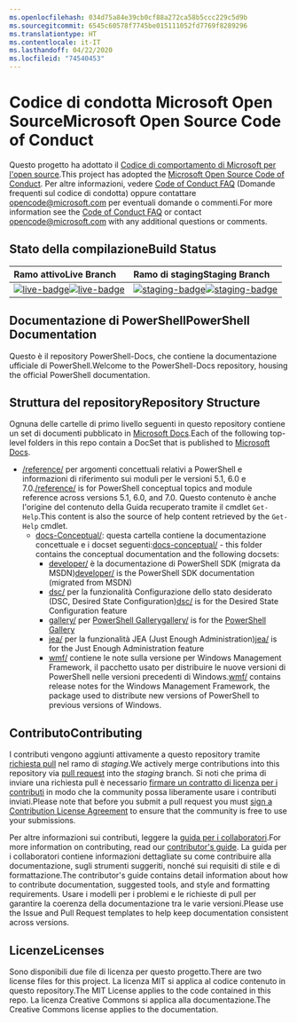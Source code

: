 ```yaml
---
ms.openlocfilehash: 034d75a84e39cb0cf88a272ca58b5ccc229c5d9b
ms.sourcegitcommit: 6545c60578f7745be015111052fd7769f8289296
ms.translationtype: HT
ms.contentlocale: it-IT
ms.lasthandoff: 04/22/2020
ms.locfileid: "74540453"
---
```

# <a name="microsoft-open-source-code-of-conduct"></a><span data-ttu-id="de2d8-101">Codice di condotta Microsoft Open Source</span><span class="sxs-lookup"><span data-stu-id="de2d8-101">Microsoft Open Source Code of Conduct</span></span>

<span data-ttu-id="de2d8-102">Questo progetto ha adottato il [Codice di comportamento di Microsoft per l'open source](https://opensource.microsoft.com/codeofconduct/).</span><span class="sxs-lookup"><span data-stu-id="de2d8-102">This project has adopted the [Microsoft Open Source Code of Conduct](https://opensource.microsoft.com/codeofconduct/).</span></span> <span data-ttu-id="de2d8-103">Per altre informazioni, vedere [Code of Conduct FAQ](https://opensource.microsoft.com/codeofconduct/faq/) (Domande frequenti sul codice di condotta) oppure contattare [opencode@microsoft.com](mailto:opencode@microsoft.com) per eventuali domande o commenti.</span><span class="sxs-lookup"><span data-stu-id="de2d8-103">For more information see the [Code of Conduct FAQ](https://opensource.microsoft.com/codeofconduct/faq/) or contact [opencode@microsoft.com](mailto:opencode@microsoft.com) with any additional questions or comments.</span></span>

[live-badge]: https://powershell.visualstudio.com/PowerShell-Docs/_apis/build/status/PowerShell-Docs-CI?branchName=live
[staging-badge]: https://powershell.visualstudio.com/PowerShell-Docs/_apis/build/status/PowerShell-Docs-CI?branchName=staging

## <a name="build-status"></a><span data-ttu-id="de2d8-106">Stato della compilazione</span><span class="sxs-lookup"><span data-stu-id="de2d8-106">Build Status</span></span>

| <span data-ttu-id="de2d8-107">Ramo attivo</span><span class="sxs-lookup"><span data-stu-id="de2d8-107">Live Branch</span></span> | <span data-ttu-id="de2d8-108">Ramo di staging</span><span class="sxs-lookup"><span data-stu-id="de2d8-108">Staging Branch</span></span> |
|:------------|:---------------|
| <span data-ttu-id="de2d8-109">[![live-badge][]][live-badge]</span><span class="sxs-lookup"><span data-stu-id="de2d8-109">[![live-badge][]][live-badge]</span></span> | <span data-ttu-id="de2d8-110">[![staging-badge][]][staging-badge]</span><span class="sxs-lookup"><span data-stu-id="de2d8-110">[![staging-badge][]][staging-badge]</span></span>

## <a name="powershell-documentation"></a><span data-ttu-id="de2d8-111">Documentazione di PowerShell</span><span class="sxs-lookup"><span data-stu-id="de2d8-111">PowerShell Documentation</span></span>

<span data-ttu-id="de2d8-112">Questo è il repository PowerShell-Docs, che contiene la documentazione ufficiale di PowerShell.</span><span class="sxs-lookup"><span data-stu-id="de2d8-112">Welcome to the PowerShell-Docs repository, housing the official PowerShell documentation.</span></span>

## <a name="repository-structure"></a><span data-ttu-id="de2d8-113">Struttura del repository</span><span class="sxs-lookup"><span data-stu-id="de2d8-113">Repository Structure</span></span>

<span data-ttu-id="de2d8-114">Ognuna delle cartelle di primo livello seguenti in questo repository contiene un set di documenti pubblicato in [Microsoft Docs](https://docs.microsoft.com/powershell).</span><span class="sxs-lookup"><span data-stu-id="de2d8-114">Each of the following top-level folders in this repo contain a DocSet that is published to [Microsoft Docs](https://docs.microsoft.com/powershell).</span></span>

- <span data-ttu-id="de2d8-115">[/reference/](https://docs.microsoft.com/powershell/scripting/) per argomenti concettuali relativi a PowerShell e informazioni di riferimento sui moduli per le versioni 5.1, 6.0 e 7.0.</span><span class="sxs-lookup"><span data-stu-id="de2d8-115">[/reference/](https://docs.microsoft.com/powershell/scripting/) is for PowerShell conceptual topics and module reference across versions 5.1, 6.0, and 7.0.</span></span> <span data-ttu-id="de2d8-116">Questo contenuto è anche l'origine del contenuto della Guida recuperato tramite il cmdlet `Get-Help`.</span><span class="sxs-lookup"><span data-stu-id="de2d8-116">This content is also the source of help content retrieved by the `Get-Help` cmdlet.</span></span>
  - <span data-ttu-id="de2d8-117">[docs-Conceptual/](https://docs.microsoft.com/powershell): questa cartella contiene la documentazione concettuale e i docset seguenti:</span><span class="sxs-lookup"><span data-stu-id="de2d8-117">[docs-conceptual/](https://docs.microsoft.com/powershell) - this folder contains the conceptual documentation and the following docsets:</span></span>
    - <span data-ttu-id="de2d8-118">[developer/](https://docs.microsoft.com/powershell/scripting/developer/) è la documentazione di PowerShell SDK (migrata da MSDN)</span><span class="sxs-lookup"><span data-stu-id="de2d8-118">[developer/](https://docs.microsoft.com/powershell/scripting/developer/) is the PowerShell SDK documentation (migrated from MSDN)</span></span>
    - <span data-ttu-id="de2d8-119">[dsc/](https://docs.microsoft.com/powershell/scripting/dsc/) per la funzionalità Configurazione dello stato desiderato (DSC, Desired State Configuration)</span><span class="sxs-lookup"><span data-stu-id="de2d8-119">[dsc/](https://docs.microsoft.com/powershell/scripting/dsc/) is for the Desired State Configuration feature</span></span>
    - <span data-ttu-id="de2d8-120">[gallery/](https://docs.microsoft.com/powershell/scripting/gallery) per [PowerShell Gallery](https://www.powershellgallery.com/)</span><span class="sxs-lookup"><span data-stu-id="de2d8-120">[gallery/](https://docs.microsoft.com/powershell/scripting/gallery) is for the [PowerShell Gallery](https://www.powershellgallery.com/)</span></span>
    - <span data-ttu-id="de2d8-121">[jea/](https://docs.microsoft.com/powershell/scripting/jea/) per la funzionalità JEA (Just Enough Administration)</span><span class="sxs-lookup"><span data-stu-id="de2d8-121">[jea/](https://docs.microsoft.com/powershell/scripting/jea/) is for the Just Enough Administration feature</span></span>
    - <span data-ttu-id="de2d8-122">[wmf/](https://docs.microsoft.com/powershell/scripting/wmf/overview) contiene le note sulla versione per Windows Management Framework, il pacchetto usato per distribuire le nuove versioni di PowerShell nelle versioni precedenti di Windows.</span><span class="sxs-lookup"><span data-stu-id="de2d8-122">[wmf/](https://docs.microsoft.com/powershell/scripting/wmf/overview) contains release notes for the Windows Management Framework, the package used to distribute new versions of PowerShell to previous versions of Windows.</span></span>

## <a name="contributing"></a><span data-ttu-id="de2d8-123">Contributo</span><span class="sxs-lookup"><span data-stu-id="de2d8-123">Contributing</span></span>

<span data-ttu-id="de2d8-124">I contributi vengono aggiunti attivamente a questo repository tramite [richiesta pull](https://help.github.com/articles/using-pull-requests/) nel ramo di *staging*.</span><span class="sxs-lookup"><span data-stu-id="de2d8-124">We actively merge contributions into this repository via [pull request](https://help.github.com/articles/using-pull-requests/) into the *staging* branch.</span></span>
<span data-ttu-id="de2d8-125">Si noti che prima di inviare una richiesta pull è necessario [firmare un contratto di licenza per i contributi](https://cla.microsoft.com/) in modo che la community possa liberamente usare i contributi inviati.</span><span class="sxs-lookup"><span data-stu-id="de2d8-125">Please note that before you submit a pull request you must [sign a Contribution License Agreement](https://cla.microsoft.com/) to ensure that the community is free to use your submissions.</span></span>

<span data-ttu-id="de2d8-126">Per altre informazioni sui contributi, leggere la [guida per i collaboratori](https://docs.microsoft.com/contribute/powershell/powershell-contribute).</span><span class="sxs-lookup"><span data-stu-id="de2d8-126">For more information on contributing, read our [contributor's guide](https://docs.microsoft.com/contribute/powershell/powershell-contribute).</span></span> <span data-ttu-id="de2d8-127">La guida per i collaboratori contiene informazioni dettagliate su come contribuire alla documentazione, sugli strumenti suggeriti, nonché sui requisiti di stile e di formattazione.</span><span class="sxs-lookup"><span data-stu-id="de2d8-127">The contributor's guide contains detail information about how to contribute documentation, suggested tools, and style and formatting requirements.</span></span> <span data-ttu-id="de2d8-128">Usare i modelli per i problemi e le richieste di pull per garantire la coerenza della documentazione tra le varie versioni.</span><span class="sxs-lookup"><span data-stu-id="de2d8-128">Please use the Issue and Pull Request templates to help keep documentation consistent across versions.</span></span>

## <a name="licenses"></a><span data-ttu-id="de2d8-129">Licenze</span><span class="sxs-lookup"><span data-stu-id="de2d8-129">Licenses</span></span>

<span data-ttu-id="de2d8-130">Sono disponibili due file di licenza per questo progetto.</span><span class="sxs-lookup"><span data-stu-id="de2d8-130">There are two license files for this project.</span></span> <span data-ttu-id="de2d8-131">La licenza MIT si applica al codice contenuto in questo repository.</span><span class="sxs-lookup"><span data-stu-id="de2d8-131">The MIT License applies to the code contained in this repo.</span></span> <span data-ttu-id="de2d8-132">La licenza Creative Commons si applica alla documentazione.</span><span class="sxs-lookup"><span data-stu-id="de2d8-132">The Creative Commons license applies to the documentation.</span></span>